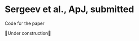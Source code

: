 # Sergeev et al., ApJ, submitted
Code for the paper

:construction:Under construction:construction:
